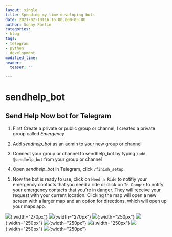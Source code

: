 ```yaml
---
layout: single
title: Spending my time developing bots
date: 2021-02-10T16:16:00.000-05:00
author: Sonny Parlin
categories:
- blog
tags:
- telegram
- python
- development
modified_time: 
header:
  teaser: ''

---
```

# sendhelp_bot

## Send Help Now bot for Telegram

1. First Create a private or public group or channel, I created a private group called *Emergency*

2. Add *sendhelp_bot* as an admin to your new group or channel

3. Connect your group or channel to sendhelp_bot by typing `/add @sendhelp_bot` from your group or channel

4. Open *sendhelp_bot* in Telegram, click `/finish_setup`.

5. Now the bot is ready to use, click on `Need a Ride` to notifiy your emergency contacts that you need a ride or click
on `In Danger` to notify your emergency contacts that you're in danger. They will receive your request with your current location. Clicking
the map will open a new screen with a larger map and an option for directions, which will open up your maps app.

![](https://i.imgur.com/Rl5Td7O.png){:width="270px"} ![](https://i.imgur.com/WdvbKbc.png){:width="270px"} ![](https://i.imgur.com/wkQAE5Q.png){:width="250px"} ![](https://i.imgur.com/a01WEm0.png){:width="250px"} ![](https://i.imgur.com/T3Wlnwr.png){:width="250px"} ![](https://i.imgur.com/mjDHIkZ.png){:width="250px"} ![](https://i.imgur.com/XbelsVj.png){:width="250px"} ![](https://i.imgur.com/xpRCjbW.png){:width="250px"}